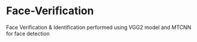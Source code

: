 # Face-Verification
Face Verification &amp; Identification performed using VGG2 model and MTCNN for face detection 
